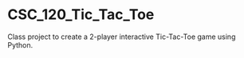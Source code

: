 # CSC_120_Tic_Tac_Toe
Class project to create a 2-player interactive Tic-Tac-Toe game using Python. 
